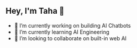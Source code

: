 ## Hey, I'm Taha 👋

- 🔭 I’m currently working on building AI Chatbots
- 🌱 I’m currently learning AI Engineering
- 🤝 I’m looking to collaborate on built-in web AI

<!--
**tahayvr/tahayvr** is a ✨ _special_ ✨ repository because its `README.md` (this file) appears on your GitHub profile.

- 💬 Ask me about ...
- 📫 How to reach me:
- ⚡ Fun fact: ...
- 🤔 I’m looking for help with Model finetuning
-->
